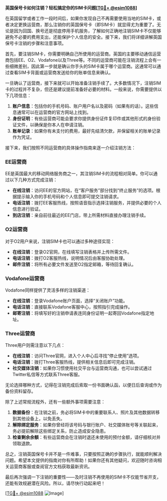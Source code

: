 **英国保号卡如何注销？轻松搞定你的SIM卡问题[[TG💪+ @esim1088](https://t.me/s/esim1088)]**

在英国留学或者工作一段时间后，如果你发现自己不再需要使用当地的SIM卡，或者决定更换运营商，那么注销你的英国保号卡（即SIM卡）就显得尤为重要了。无论是因为回国、换号还是彻底停用手机服务，了解如何正确地注销SIM卡不仅能够避免不必要的费用支出，还能保护个人信息的安全。接下来，我们将详细讲解英国保号卡注销的步骤和注意事项。

首先，要注销SIM卡，你需要明确自己所使用的运营商。英国的主要移动通信运营商包括EE、O2、Vodafone以及Three等。不同的运营商可能在注销流程上会有一些细微差别，因此第一步就是确认你手头的SIM卡属于哪个运营商。这通常可以通过查看SIM卡背面或运营商发送给你的账单信息来确认。

一旦确认了运营商，接下来就可以开始准备注销手续了。大多数情况下，注销SIM卡的过程并不复杂，但还是建议提前准备好必要的材料。一般来说，你需要提供以下几项信息：

1. **账户信息**：包括你的手机号码、账户用户名以及密码（如果有的话）。这些信息通常可以在运营商的官方网站上找到。
2. **身份证明**：有些运营商可能会要求你提供身份证件复印件或其他形式的身份验证文件，以确保是你本人在申请注销。
3. **账单记录**：如果你有未支付的费用，最好先结清欠款，并保留相关的账单记录作为凭证。

接下来，我们按照不同运营商的具体操作指南来逐一介绍注销方法：

### EE运营商

EE是英国最大的移动网络服务商之一，其注销SIM卡的流程相对简单。你可以通过以下几种方式完成注销：

- **在线注销**：访问EE的官方网站，在“客户服务”部分找到“终止服务”的选项。根据提示输入你的手机号码和个人信息即可提交注销请求。
- **电话注销**：拨打EE客服热线，按照语音指示选择注销服务，并提供必要的个人信息进行验证。
- **到店注销**：亲自前往最近的EE门店，带上所需材料直接办理注销手续。

### O2运营商

对于O2用户来说，注销SIM卡也可以通过多种途径实现：

- **在线注销**：登录O2官网，在线填写注销表格并上传所需文件。
- **电话注销**：拨打O2客服热线，说明情况后由客服协助处理。
- **邮件注销**：将所有必要文件发送至O2指定邮箱，等待回复确认。

### Vodafone运营商

Vodafone同样提供了灵活多样的注销渠道：

- **在线注销**：登录Vodafone账户页面，选择“关闭账户”功能。
- **电话注销**：直接联系Vodafone客服中心，按照指引完成操作。
- **邮寄注销**：将填写好的注销申请表连同身份证明一起寄回Vodafone指定地址。

### Three运营商

Three用户则需注意以下几点：

- **在线注销**：访问Three官网，进入个人中心后寻找“停止使用”选项。
- **电话注销**：拨打Three客服热线，提供相关信息后即可完成注销。
- **社交媒体注销**：如果你习惯使用社交平台与运营商沟通，也可以尝试通过Twitter私信等方式联系Three客服。

无论选择哪种方式，记得在注销完成后索取一份书面确认函，以便日后查询或作为备份资料留存。

除了上述常规流程外，还有一些额外事项需要注意：

1. **数据备份**：在注销之前，务必将SIM卡中的重要联系人、照片及其他数据转移到其他设备上，以免丢失。
2. **解除绑定服务**：如果你曾经将该号码与银行账户、社交媒体账号等关联起来，务必提前解除这些绑定关系，防止造成安全隐患。
3. **检查剩余余额**：有些运营商会在注销时退还未使用的预付金额，请仔细核对并领取退款。

总之，注销英国保号卡并不是一件难事，只要按照正确的步骤执行，就能顺利解决问题。希望本文提供的指南对你有所帮助！如果你还有其他疑问，欢迎随时咨询相关运营商客服或查阅官方文档获取最新资讯。

最后再次强调一下注销的重要性——及时注销不再使用的SIM卡不仅能节省开支，还能有效规避潜在风险。所以，请尽快行动起来吧！

[[TG💪+ @esim1088](https://t.me/s/esim1088) ![Image](https://i.postimg.cc/4NQfJmqS/Snipaste-2025-05-13-00-14-12.png)]